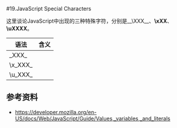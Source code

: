 #19.JavaScript Special Characters

这里谈论JavaScript中出现的三种特殊字符，分别是__\XXX__、__\xXX__、__\uXXXX__。

语法     |含义
---------|------------------
\_XXX_   |
\x_XXX_  |
\u_XXX_  | 

## 参考资料
 * https://developer.mozilla.org/en-US/docs/Web/JavaScript/Guide/Values,_variables,_and_literals
